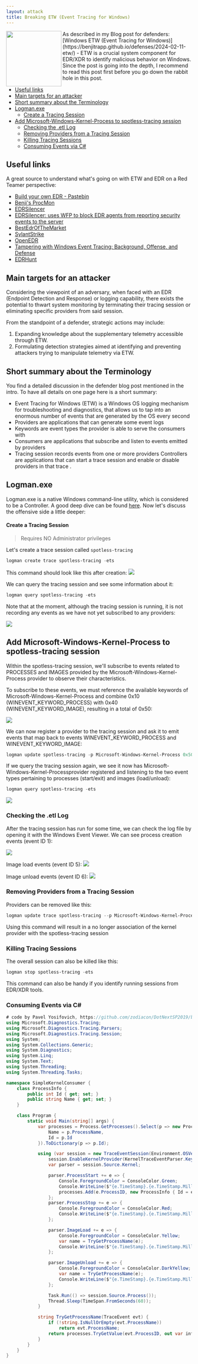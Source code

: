 ```yaml
---
layout: attack
title: Breaking ETW (Event Tracing for Windows)
---
```


<img height="150" align="left" src="/images/etw_attacker_logo.png" >
As described in my Blog post for defenders: [Windows ETW (Event Tracing for Windows)](https://benjitrapp.github.io/defenses/2024-02-11-etw/) - ETW is a crucial system component for EDR/XDR to identify malicious behavior on Windows. Since the post is going into the depth, I recommend to read this post first before you go down the rabbit hole in this post. 

- [Useful links](#useful-links)
- [Main targets for an attacker](#main-targets-for-an-attacker)
- [Short summary about the Terminology](#short-summary-about-the-terminology)
- [Logman.exe](#logmanexe)
    - [Create a Tracing Session](#create-a-tracing-session)
- [Add Microsoft-Windows-Kernel-Process to spotless-tracing session](#add-microsoft-windows-kernel-process-to-spotless-tracing-session)
  - [Checking the .etl Log](#checking-the-etl-log)
  - [Removing Providers from a Tracing Session](#removing-providers-from-a-tracing-session)
  - [Killing Tracing Sessions](#killing-tracing-sessions)
  - [Consuming Events via C#](#consuming-events-via-c)

## Useful links
A great source to understand what's going on with ETW and EDR on a Red Teamer perspective:

* [Build your own EDR - Pastebin](https://pastebin.com/6VGHjGjH)
* [Benji's ProcMon](https://benjitrapp.github.io/attacks/2024-01-30-procmon/)
* [EDRSilencer](https://github.com/netero1010/EDRSilencer)
* [EDRSilencer: uses WFP to block EDR agents from reporting security events to the server](https://securityonline.info/edrsilencer-uses-wfp-to-block-edr-agents-from-reporting-security-events-to-the-server/)
* [BestEdrOfTheMarket](https://github.com/Xacone/BestEdrOfTheMarket)
* [SylantStrike](https://github.com/CCob/SylantStrike)
* [OpenEDR](https://github.com/ComodoSecurity/openedr?tab=readme-ov-file)
* [Tampering with Windows Event Tracing: Background, Offense, and Defense](https://blog.palantir.com/tampering-with-windows-event-tracing-background-offense-and-defense-4be7ac62ac63)
* [EDRHunt](https://github.com/FourCoreLabs/EDRHunt)


## Main targets for an attacker


Considering the viewpoint of an adversary, when faced with an EDR (Endpoint Detection and Response) or logging capability, there exists the potential to thwart system monitoring by terminating their tracing session or eliminating specific providers from said session.

From the standpoint of a defender, strategic actions may include:

1. Expanding knowledge about the supplementary telemetry accessible through ETW.
2. Formulating detection strategies aimed at identifying and preventing attackers trying to manipulate telemetry via ETW.


## Short summary about the Terminology 

You find a detailed discussion in the defender blog post mentioned in the intro. To have all details on one page here is a short summary:

* Event Tracing for Windows (ETW) is a Windows OS logging mechanism for troubleshooting and diagnostics, that allows us to tap into an enormous number of events that are generated by the OS every second
* Providers are applications that can generate some event logs
* Keywords are event types the provider is able to serve the consumers with
* Consumers are applications that subscribe and listen to events  emitted by providers
* Tracing session records events from one or more providers
Controllers are applications that can start a trace session and enable or disable providers in that trace .

## Logman.exe

Logman.exe is a native Windows command-line utility, which is considered to be a Controller. A good deep dive can be found [here](https://benjitrapp.github.io/defenses/2024-02-11-etw/#interacting-with-etw). Now let's discuss the offensive side a little deeper:

#### Create a Tracing Session

> Requires NO Administrator privileges

Let's create a trace session called `spotless-tracing`

```powershell
logman create trace spotless-tracing -ets
```

This command should look like this after creation:
![](/images/etw_spotless_tracing.webp)


We can query the tracing session and see some information about it:

```powershell
logman query spotless-tracing -ets
```
Note that at the moment, although the tracing session is running, it is not recording any events as we have not yet subscribed to any providers:

![](/images/etw_spotless_tracing2.webp)

## Add Microsoft-Windows-Kernel-Process to spotless-tracing session

Within the spotless-tracing session, we'll subscribe to events related to PROCESSES and IMAGES provided by the Microsoft-Windows-Kernel-Process provider to observe their characteristics.

To subscribe to these events, we must reference the available keywords of Microsoft-Windows-Kernel-Process and combine 0x10 (WINEVENT_KEYWORD_PROCESS) with 0x40 (WINEVENT_KEYWORD_IMAGE), resulting in a total of 0x50:

![](/images/etw_spotless_tracing3.webp)

We can now register a provider to the tracing session and ask it to emit events that map back to events WINEVENT_KEYWORD_PROCESS and WINEVENT_KEYWORD_IMAGE:

```powershell
logman update spotless-tracing -p Microsoft-Windows-Kernel-Process 0x50 -ets
```

If we query the tracing session again, we see it now has Microsoft-Windows-Kernel-Processprovider registered and listening to the two event types pertaining to processes (start/exit) and images (load/unload):

```powershell
logman query spotless-tracing -ets
```

![](/images/etw_spotless_tracing4.webp)


### Checking the .etl Log

After the tracing session has run for some time, we can check the log file  by opening it with the Windows Event Viewer.
We can see process creation events (event ID 1):

![](/images/etw_spotless_tracing5.png)

Image load events (event ID 5):
![](/images/etw_spotless_tracing6.webp)

Image unload events (event ID 6):
![](/images/etw_spotless_tracing7.webp)


### Removing Providers from a Tracing Session

Providers can be removed like this:

```powershell
logman update trace spotless-tracing --p Microsoft-Windows-Kernel-Process 0x50 -ets
```

Using this command will result in a no longer association of the kernel provider with the spotless-tracing session

### Killing Tracing Sessions

The overall session can also be killed like this:

```powershell
logman stop spotless-tracing -ets
```

This command can also be handy if you identify running sessions from EDR/XDR tools. 

### Consuming Events via C#

```c#
# code by Pavel Yosifovich, https://github.com/zodiacon/DotNextSP2019/blob/master/SimpleKernelConsumer/Program.cs
using Microsoft.Diagnostics.Tracing;
using Microsoft.Diagnostics.Tracing.Parsers;
using Microsoft.Diagnostics.Tracing.Session;
using System;
using System.Collections.Generic;
using System.Diagnostics;
using System.Linq;
using System.Text;
using System.Threading;
using System.Threading.Tasks;

namespace SimpleKernelConsumer {
	class ProcessInfo {
		public int Id { get; set; }
		public string Name { get; set; }
	}

	class Program {
		static void Main(string[] args) {
			var processes = Process.GetProcesses().Select(p => new ProcessInfo {
				Name = p.ProcessName,
				Id = p.Id
			}).ToDictionary(p => p.Id);

			using (var session = new TraceEventSession(Environment.OSVersion.Version.Build >= 9200 ? "MyKernelSession" : KernelTraceEventParser.KernelSessionName)) {
				session.EnableKernelProvider(KernelTraceEventParser.Keywords.Process | KernelTraceEventParser.Keywords.ImageLoad);
				var parser = session.Source.Kernel;

				parser.ProcessStart += e => {
					Console.ForegroundColor = ConsoleColor.Green;
					Console.WriteLine($"{e.TimeStamp}.{e.TimeStamp.Millisecond:D3}: Process {e.ProcessID} ({e.ProcessName}) Created by {e.ParentID}: {e.CommandLine}");
					processes.Add(e.ProcessID, new ProcessInfo { Id = e.ProcessID, Name = e.ProcessName });
				};
				parser.ProcessStop += e => {
					Console.ForegroundColor = ConsoleColor.Red;
					Console.WriteLine($"{e.TimeStamp}.{e.TimeStamp.Millisecond:D3}: Process {e.ProcessID} {TryGetProcessName(e)} Exited");
				};

				parser.ImageLoad += e => {
					Console.ForegroundColor = ConsoleColor.Yellow;
					var name = TryGetProcessName(e);
					Console.WriteLine($"{e.TimeStamp}.{e.TimeStamp.Millisecond:D3}: Image Loaded: {e.FileName} into process {e.ProcessID} ({name}) Size=0x{e.ImageSize:X}");
				};

				parser.ImageUnload += e => {
					Console.ForegroundColor = ConsoleColor.DarkYellow;
					var name = TryGetProcessName(e);
					Console.WriteLine($"{e.TimeStamp}.{e.TimeStamp.Millisecond:D3}: Image Unloaded: {e.FileName} from process {e.ProcessID} ({name})");
				};

				Task.Run(() => session.Source.Process());
				Thread.Sleep(TimeSpan.FromSeconds(60));
			}

			string TryGetProcessName(TraceEvent evt) {
				if (!string.IsNullOrEmpty(evt.ProcessName))
					return evt.ProcessName;
				return processes.TryGetValue(evt.ProcessID, out var info) ? info.Name : string.Empty;
			}
		}
	}
}
```
